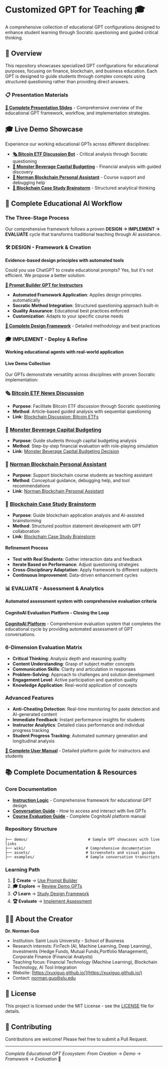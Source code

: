 # Customized GPT for Teaching 🎓

A comprehensive collection of educational GPT configurations designed to enhance student learning through Socratic questioning and guided critical thinking.

## 🌟 Overview

This repository showcases specialized GPT configurations for educational purposes, focusing on finance, blockchain, and business education. Each GPT is designed to guide students through complex concepts using structured questioning rather than providing direct answers.

### 📋 Presentation Materials
**[🎯 Complete Presentation Slides](https://customizing-chatgpt-for--zw2wg4r.gamma.site/)** - Comprehensive overview of the educational GPT framework, workflow, and implementation strategies.

## 🎓 Live Demo Showcase

Experience our working educational GPTs across different disciplines:

- **[🗞️ Bitcoin ETF Discussion Bot](https://chatgpt.com/g/g-682769dfb4dc81919304b7603a8d0812-blockchain-discussion-bitcoin-etfs)** - Critical analysis through Socratic questioning
- **[💼 Monster Beverage Capital Budgeting](https://chatgpt.com/g/g-682403e6757081919bc0555d1f4bbe0b-monster-beverage-capital-budgeting-decision)** - Financial analysis with guided discovery
- **[🔗 Norman Blockchain Personal Assistant](https://chatgpt.com/g/g-6827649b6ea881918c26776087f2bc59-norman-blockchain-personal-assistant)** - Course support and debugging help
- **[🧠 Blockchain Case Study Brainstorm](https://chatgpt.com/g/g-689105f96214819197822b022382d57f-blockchain-case-study-brainstorm)** - Structured analytical thinking

## 🚀 Complete Educational AI Workflow

### The Three-Stage Process

Our comprehensive framework follows a proven **DESIGN → IMPLEMENT → EVALUATE** cycle that transforms traditional teaching through AI assistance.

### 🛠️ DESIGN - Framework & Creation
**Evidence-based design principles with automated tools**

Could you use ChatGPT to create educational prompts? Yes, but it's not efficient. We propose a better solution:

**[🚀 Prompt Builder GPT for Instructors](https://chatgpt.com/g/g-6890ed7c1f648191a761225ce5035875-prompt-builder-gpt-for-instructors)**
- **Automated Framework Application**: Applies design principles automatically
- **Socratic Method Integration**: Structured questioning approach built-in
- **Quality Assurance**: Educational best practices enforced
- **Customization**: Adapts to your specific course needs

**[📖 Complete Design Framework](./wiki/instruction-logic.md)** - Detailed methodology and best practices

### 🎓 IMPLEMENT - Deploy & Refine
**Working educational agents with real-world application**

#### Live Demo Collection
Our GPTs demonstrate versatility across disciplines with proven Socratic implementation:

### 🗞️ [Bitcoin ETF News Discussion](./demos/news-discussion/)
- **Purpose**: Facilitate Bitcoin ETF discussion through Socratic questioning
- **Method**: Article-based guided analysis with sequential questioning
- **Link**: [Blockchain Discussion: Bitcoin ETFs](https://chatgpt.com/g/g-682769dfb4dc81919304b7603a8d0812-blockchain-discussion-bitcoin-etfs)

### 💼 [Monster Beverage Capital Budgeting](./demos/case-study/)
- **Purpose**: Guide students through capital budgeting analysis
- **Method**: Step-by-step financial evaluation with role-playing simulation
- **Link**: [Monster Beverage Capital Budgeting Decision](https://chatgpt.com/g/g-682403e6757081919bc0555d1f4bbe0b-monster-beverage-capital-budgeting-decision)

### 🔗 [Norman Blockchain Personal Assistant](./demos/course-ta/)
- **Purpose**: Support blockchain course students as teaching assistant
- **Method**: Conceptual guidance, debugging help, and tool recommendations
- **Link**: [Norman Blockchain Personal Assistant](https://chatgpt.com/g/g-6827649b6ea881918c26776087f2bc59-norman-blockchain-personal-assistant)

### 🧠 [Blockchain Case Study Brainstorm](./demos/blockchain-case-study/)
- **Purpose**: Guide blockchain application analysis and AI-assisted brainstorming
- **Method**: Structured position statement development with GPT collaboration
- **Link**: [Blockchain Case Study Brainstorm](https://chatgpt.com/g/g-689105f96214819197822b022382d57f-blockchain-case-study-brainstorm)

#### Refinement Process
- **Test with Real Students**: Gather interaction data and feedback
- **Iterate Based on Performance**: Adjust questioning strategies
- **Cross-Disciplinary Adaptation**: Apply framework to different subjects
- **Continuous Improvement**: Data-driven enhancement cycles

### 📊 EVALUATE - Assessment & Analytics
**Automated assessment system with comprehensive evaluation criteria**

#### CognitoAI Evaluation Platform - Closing the Loop

**[CognitoAI Platform](https://cognitoai.net)** - Comprehensive evaluation system that completes the educational cycle by providing automated assessment of GPT conversations.

### 6-Dimension Evaluation Matrix
- **Critical Thinking**: Analysis depth and reasoning quality
- **Content Understanding**: Grasp of subject matter concepts
- **Communication Skills**: Clarity and articulation in responses
- **Problem-Solving**: Approach to challenges and solution development
- **Engagement Level**: Active participation and question quality
- **Knowledge Application**: Real-world application of concepts

### Advanced Features
- **Anti-Cheating Detection**: Real-time monitoring for paste detection and AI-generated content
- **Immediate Feedback**: Instant performance insights for students
- **Instructor Analytics**: Detailed class performance and individual progress tracking
- **Student Progress Tracking**: Automated summary generation and longitudinal analysis

**[📖 Complete User Manual](./wiki/course-evaluation-guide.md)** - Detailed platform guide for instructors and students

## 📚 Complete Documentation & Resources

### Core Documentation
- [**Instruction Logic**](./wiki/instruction-logic.md) - Comprehensive framework for educational GPT design
- [**Conversation Guide**](./wiki/conversation-guide.md) - How to access and interact with live GPTs
- [**Course Evaluation Guide**](./wiki/course-evaluation-guide.md) - Complete CognitoAI platform manual

### Repository Structure
```
├── demos/                           # Sample GPT showcases with live links
├── wiki/                           # Comprehensive documentation
├── assets/                         # Screenshots and visual guides
├── examples/                       # Sample conversation transcripts
```

### Learning Path
1. **🚀 Create** → [Use Prompt Builder](https://chatgpt.com/g/g-6890ed7c1f648191a761225ce5035875-prompt-builder-gpt-for-instructors)
2. **🎓 Explore** → [Review Demo GPTs](./demos/)
3. **📋 Learn** → [Study Design Framework](./wiki/instruction-logic.md)
4. **🏆 Evaluate** → [Implement Assessment](https://cognitoai.net)

## 👨‍🏫 About the Creator

**Dr. Norman Guo**
- Institution: Saint Louis University - School of Business
- Research interests: FinTech (AI, Machine Learning, Deep Learning), Investments (Hedge Funds, Mutual Funds,Portfolio Management), Corporate Finance (Financial Analysts)
- Teaching focus: Financial Technology (Machine Learning), Blockchain Technology, AI Tool Integration
- Website: [https://xuxiguo.github.io/](https://xuxiguo.github.io/)
- Contact: norman.guo@slu.edu

## 📄 License

This project is licensed under the MIT License - see the [LICENSE](LICENSE) file for details.

## 🤝 Contributing

Contributions are welcome! Please feel free to submit a Pull Request.

---

*Complete Educational GPT Ecosystem: From Creation → Demo → Framework → Evaluation* 🔄

